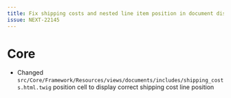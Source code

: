 ```yaml
---
title: Fix shipping costs and nested line item position in document displays incorrectly
issue: NEXT-22145
---
```

# Core
* Changed `src/Core/Framework/Resources/views/documents/includes/shipping_costs.html.twig` position cell to display correct shipping cost line position

